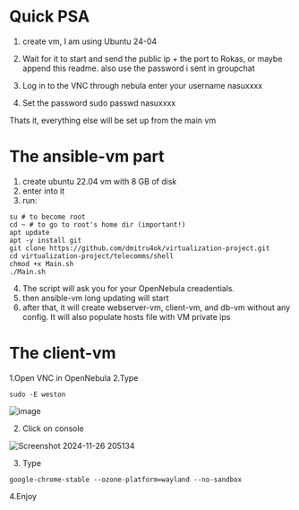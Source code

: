 # Quick PSA 
1. create vm, I am using Ubuntu 24-04

2. Wait for it to start and send the public ip + the port to Rokas, or maybe append this readme. also use the password i sent in groupchat

3. Log in to the VNC through nebula enter your username nasuxxxx

4. Set the password
   sudo passwd nasuxxxx

Thats it, everything else will be set up from the main vm
	 
# The ansible-vm part
1. create ubuntu 22.04 vm with 8 GB of disk
2. enter into it
3. run: 
```
su # to become root
cd ~ # to go to root's home dir (important!)
apt update
apt -y install git
git clone https://github.com/dmitru4ok/virtualization-project.git
cd virtualization-project/telecomms/shell
chmod +x Main.sh
./Main.sh
```
4. The script will ask you for your OpenNebula creadentials.
5. then ansible-vm long updating will start
6. after that, it will create webserver-vm, client-vm, and db-vm without any config. It will also populate hosts file with VM private ips

# The client-vm
1.Open VNC in OpenNebula
2.Type 
```
sudo -E weston
```
![image](https://github.com/user-attachments/assets/f134cec0-3356-4fee-9ebc-4aadfe9c0dc3)

2. Click on console

![Screenshot 2024-11-26 205134](https://github.com/user-attachments/assets/7349ed2f-5690-4291-a956-26fa1abff8cd)

3. Type
```
google-chrome-stable --ozone-platform=wayland --no-sandbox

```
4.Enjoy

